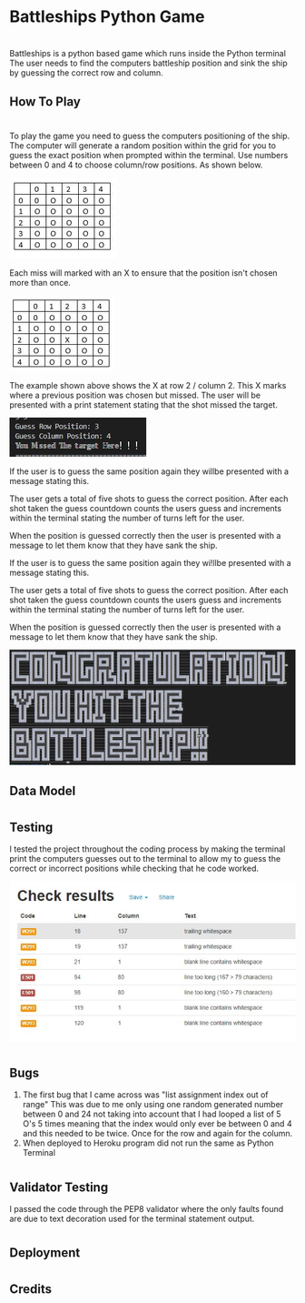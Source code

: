 # Battleships Python Game
#
Battleships is a python based game which runs inside the Python terminal
The user needs to find the computers battleship position and sink the ship by guessing the correct row and column.

## How To Play
#
To play the game you need to guess the computers positioning of the ship. The computer will generate a random position within the grid for you to guess the exact position when prompted within the terminal. Use numbers between 0 and 4 to choose column/row positions. As shown below.

![Grid Screenshot](/images/grid_screenshot.JPG)

Each miss will marked with an X to ensure that the position isn't chosen more than once. 

![](/images/grid_screenshot_x.JPG)

The example shown above shows the X at row 2 / column 2. This X marks where a previous position was chosen but missed. The user will be presented with a print statement stating that the shot missed the target.

![](/images/miss_target_sc.JPG)

If the user is to guess the same position again they willbe presented with a message stating this.

The user gets a total of five shots to guess the correct position. After each shot taken the guess countdown counts the users guess and increments within the terminal stating the number of turns left for the user.

When the position is guessed correctly then the user is presented with a message to let them know that they have sank the ship.


If the user is to guess the same position again they wi!llbe presented with a message stating this.

The user gets a total of five shots to guess the correct position. After each shot taken the guess countdown counts the users guess and increments within the terminal stating the number of turns left for the user.

When the position is guessed correctly then the user is presented with a message to let them know that they have sank the ship.


![](images/congrats_sc.JPG)


## Data Model

#
## Testing

I tested the project throughout the coding process by making the terminal print the computers guesses out to the terminal to allow my to guess the correct or incorrect positions while checking that he code worked.



![](images/PEP8_check.JPG)

#
## Bugs

1. The first bug that I came across was "list assignment index out of range" This was due to me only using one random generated number between 0 and 24 not taking into account that I had looped a list of 5 O's 5 times meaning that the index would only ever be between 0 and 4 and this needed to be twice. Once for the row and again for the column.
2. When deployed to Heroku program did not run the same as Python Terminal 
#
## Validator Testing

I passed the code through the PEP8 validator where the only faults found are due to text decoration used for the terminal statement output.
#
## Deployment
#
## Credits
#